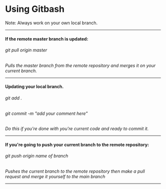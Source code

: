 # Using Gitbash

Note: Always work on your own local branch.

----------------------------------------
#### If the remote master branch is updated:
###### git pull origin master 
*Pulls the master branch from the remote repository and merges it on your current branch.*

----------------------------------------
#### Updating your local branch.
###### git add .
###### git commit -m "add your comment here"
*Do this if you're done with you're current code and ready to commit it.*

----------------------------------------
#### If you're going to push your current branch to the remote repository:
###### git push origin *name of branch*
*Pushes the current branch to the remote repository*
*then make a pull request and merge it yourself to the main branch*

----------------------------------------



